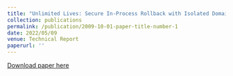 ```yaml
---
title: "Unlimited Lives: Secure In-Process Rollback with Isolated Domains"
collection: publications
permalink: /publication/2009-10-01-paper-title-number-1
date: 2022/05/09
venue: Technical Report
paperurl: ''
---
```

[Download paper here](https://arxiv.org/pdf/2205.03205.pdf)
